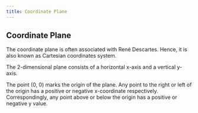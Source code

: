 ```yaml
---
title: Coordinate Plane
---
```

## Coordinate Plane

The coordinate plane is often associated with René Descartes. Hence, it is also known as Cartesian coordinates system.

The 2-dimensional plane consists of a horizontal x-axis and a vertical y-axis.

The point (0, 0) marks the origin of the plane. Any point to the right or left of the origin has a positive or negative x-coordinate respectively. Correspondingly, any point above or below the origin has a positive or negative y value.
 

